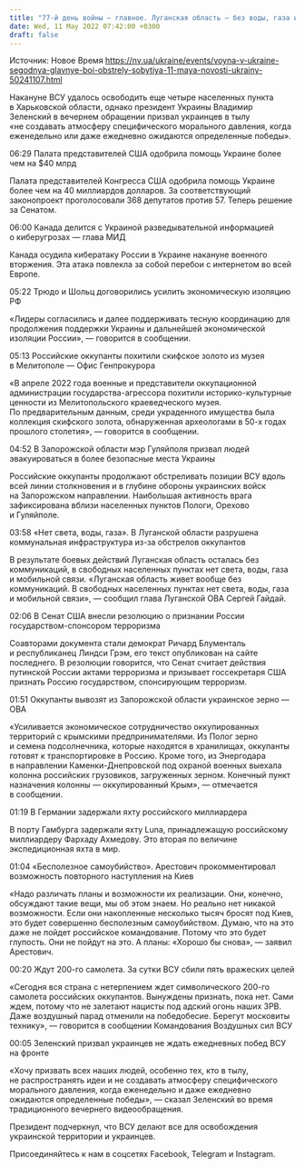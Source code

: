 ```yaml
---
title: "77-й день войны — главное. Луганская область — без воды, газа и света, Палата представителей США одобрила помощь Украине на $40 млрд"
date: Wed, 11 May 2022 07:42:00 +0300
draft: false
---
```

Источник: Новое Время https://nv.ua/ukraine/events/voyna-v-ukraine-segodnya-glavnye-boi-obstrely-sobytiya-11-maya-novosti-ukrainy-50241107.html


Накануне ВСУ удалось освободить еще четыре населенных пункта в Харьковской области, однако президент Украины Владимир Зеленский в вечернем обращении призвал украинцев в тылу «не создавать атмосферу специфического морального давления, когда еженедельно или даже ежедневно ожидаются определенные победы».

 06:29 Палата представителей США одобрила помощь Украине более чем на $40 млрд

 Палата представителей Конгресса США одобрила помощь Украине более чем на 40 миллиардов долларов. За соответствующий законопроект проголосовали 368 депутатов против 57. Теперь решение за Сенатом.

 06:00 Канада делится с Украиной разведывательной информацией о киберугрозах — глава МИД

 Канада осудила кибератаку России в Украине накануне военного вторжения. Эта атака повлекла за собой перебои с интернетом во всей Европе.

 05:22 Трюдо и Шольц договорились усилить экономическую изоляцию РФ

 «Лидеры согласились и далее поддерживать тесную координацию для продолжения поддержки Украины и дальнейшей экономической изоляции России», — говорится в сообщении.

 05:13 Российские оккупанты похитили скифское золото из музея в Мелитополе — Офис Генпрокурора

«В апреле 2022 года военные и представители оккупационной администрации государства-агрессора похитили историко-культурные ценности из Мелитопольского краеведческого музея. По предварительным данным, среди украденного имущества была коллекция скифского золота, обнаруженная археологами в 50-х годах прошлого столетия», — говорится в сообщении.

 04:52 В Запорожской области мэр Гуляйполя призвал людей эвакуироваться в более безопасные места Украины

 Российские оккупанты продолжают обстреливать позиции ВСУ вдоль всей линии столкновения и в глубине обороны украинских войск на Запорожском направлении. Наибольшая активность врага зафиксирована вблизи населенных пунктов Пологи, Орехово и Гуляйполе.

 03:58 «Нет света, воды, газа». В Луганской области разрушена коммунальная инфраструктура из-за обстрелов оккупантов 

 В результате боевых действий Луганская область осталась без коммуникаций, в свободных населенных пунктах нет света, воды, газа и мобильной связи. «Луганская область живет вообще без коммуникаций. В свободных населенных пунктах нет света, воды, газа и мобильной связи», — сообщил глава Луганской ОВА Сергей Гайдай.

 02:06 В Сенат США внесли резолюцию о признании России государством-спонсором терроризма

 Соавторами документа стали демократ Ричард Блументаль и республиканец Линдси Грэм, его текст опубликован на сайте последнего. В резолюции говорится, что Сенат считает действия путинской России актами терроризма и призывает госсекретаря США признать Россию государством, спонсирующим терроризм.

 01:51 Оккупанты вывозят из Запорожской области украинское зерно — ОВА



 «Усиливается экономическое сотрудничество оккупированных территорий с крымскими предпринимателями. Из Полог зерно и семена подсолнечника, которые находятся в хранилищах, оккупанты готовят к транспортировке в Россию. Кроме того, из Энергодара в направлении Каменки-Днепровской под охраной военных выехала колонна российских грузовиков, загруженных зерном. Конечный пункт назначения колонны — оккупированный Крым», — отмечается в сообщении.

 01:19 В Германии задержали яхту российского миллиардера

 В порту Гамбурга задержали яхту Luna, принадлежащую российскому миллиардеру Фархаду Ахмедову. Это вторая по величине экспедиционная яхта в мир.

 01:04 «Бесполезное самоубийство». Арестович прокомментировал возможность повторного наступления на Киев

 «Надо различать планы и возможности их реализации. Они, конечно, обсуждают такие вещи, мы об этом знаем. Но реально нет никакой возможности. Если они накопленные несколько тысяч бросят под Киев, это будет совершенно бесполезным самоубийством. Думаю, что на это даже не пойдет российское командование. Потому что это будет глупость. Они не пойдут на это. А планы: «Хорошо бы снова», — заявил Арестович.

 00:20 Ждут 200-го самолета. За сутки ВСУ сбили пять вражеских целей

 «Сегодня вся страна с нетерпением ждет символического 200-го самолета российских оккупантов. Вынуждены признать, пока нет. Сами ждем, потому что не залетают нацисты под адский огонь наших ЗРВ. Даже воздушный парад отменили на победобесие. Берегут московиты технику», — говорится в сообщении Командования Воздушных сил ВСУ

 00:05 Зеленский призвал украинцев не ждать ежедневных побед ВСУ на фронте

 «Хочу призвать всех наших людей, особенно тех, кто в тылу, не распространять идеи и не создавать атмосферу специфического морального давления, когда еженедельно и даже ежедневно ожидаются определенные победы», — сказал Зеленский во время традиционного вечернего видеообращения.

 Президент подчеркнул, что ВСУ делают все для освобождения украинской территории и украинцев.

Присоединяйтесь к нам в соцсетях Facebook, Telegram и Instagram.
